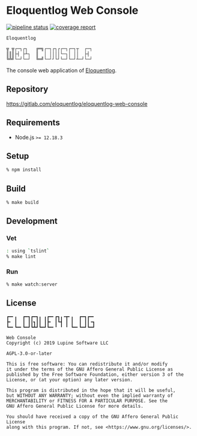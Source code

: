 # Eloquentlog Web Console

[![pipeline status][pipeline]][ci] [![coverage report][coverage]][ci]

```text
Eloquentlog

╦ ╦┌─┐┌┐   ╔═╗┌─┐┌┐┌┌─┐┌─┐┬  ┌─┐
║║║├┤ ├┴┐  ║  │ ││││└─┐│ ││  ├┤
╚╩╝└─┘└─┘  ╚═╝└─┘┘└┘└─┘└─┘┴─┘└─┘
```

The console web application of [Eloquentlog](https://eloquentlog.com).


## Repository

https://gitlab.com/eloquentlog/eloquentlog-web-console


## Requirements

* Node.js `>= 12.18.3`


## Setup

```zsh
% npm install
```

## Build

```zsh
% make build
```


## Development

### Vet

```zsh
: using `tslint`
% make lint
```

### Run

```zsh
% make watch:server
```


## License

```text
┏━╸╻  ┏━┓┏━┓╻ ╻┏━╸┏┓╻╺┳╸╻  ┏━┓┏━╸
┣╸ ┃  ┃ ┃┃┓┃┃ ┃┣╸ ┃┗┫ ┃ ┃  ┃ ┃┃╺┓
┗━╸┗━╸┗━┛┗┻┛┗━┛┗━╸╹ ╹ ╹ ┗━╸┗━┛┗━┛

Web Console
Copyright (c) 2019 Lupine Software LLC
```

`AGPL-3.0-or-later`

```text
This is free software: You can redistribute it and/or modify
it under the terms of the GNU Affero General Public License as
published by the Free Software Foundation, either version 3 of the
License, or (at your option) any later version.

This program is distributed in the hope that it will be useful,
but WITHOUT ANY WARRANTY; without even the implied warranty of
MERCHANTABILITY or FITNESS FOR A PARTICULAR PURPOSE. See the
GNU Affero General Public License for more details.

You should have received a copy of the GNU Affero General Public License
along with this program. If not, see <https://www.gnu.org/licenses/>.
```

[pipeline]: https://gitlab.com/eloquentlog/eloquentlog-web-console/badges/master/pipeline.svg
[coverage]: https://gitlab.com/eloquentlog/eloquentlog-web-console/badges/master/coverage.svg
[ci]: https://gitlab.com/eloquentlog/eloquentlog-web-console/pipelines
